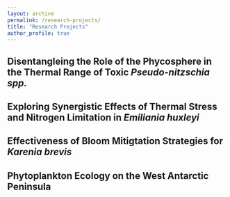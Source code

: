 ```yaml
---
layout: archive
permalink: /research-projects/
title: "Research Projects"
author_profile: true
---
```


## Disentangleing the Role of the Phycosphere in the Thermal Range of Toxic _Pseudo-nitzschia spp._
## Exploring Synergistic Effects of Thermal Stress and Nitrogen Limitation in _Emiliania huxleyi_
## Effectiveness of Bloom Mitigtation Strategies for _Karenia brevis_
## Phytoplankton Ecology on the West Antarctic Peninsula
